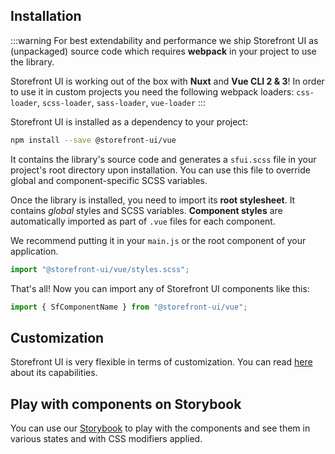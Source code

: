 ## Installation

:::warning
For best extendability and performance we ship Storefront UI as (unpackaged) source code which requires **webpack** in your project to use the library.

Storefront UI is working out of the box with **Nuxt** and **Vue CLI 2 & 3**!
In order to use it in custom projects you need the following webpack loaders: `css-loader`, `scss-loader`, `sass-loader`, `vue-loader`
:::

Storefront UI is installed as a dependency to your project:

```bash
npm install --save @storefront-ui/vue
```

It contains the library's source code and generates a `sfui.scss` file in your project's root directory upon installation. You can use this file to override global and component-specific SCSS variables.

Once the library is installed, you need to import its **root stylesheet**. It contains _global_ styles and SCSS variables. **Component styles** are automatically imported as part of `.vue` files for each component.

We recommend putting it in your `main.js` or the root component of your application.

```js
import "@storefront-ui/vue/styles.scss";
```

That's all! Now you can import any of Storefront UI components like this:

```js
import { SfComponentName } from "@storefront-ui/vue";
```

## Customization

Storefront UI is very flexible in terms of customization. You can read [here](customization.md) about its capabilities.

## Play with components on Storybook

You can use our [Storybook](http://storybook.storefrontui.io/) to play with the components and see them in various states and with CSS modifiers applied.
